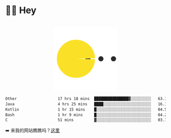 
# 👋🏻 Hey
<div align="center">
	<br>
	<img src="https://raw.githubusercontent.com/Aniket965/Aniket965/master/pacman.svg?sanitize=true" width="200" height="200">
	<br>
</div>

<!--START_SECTION:waka-->

```txt
Other                  17 hrs 18 mins  ███████████████▓░░░░░░░░░   63.17 %
Java                   4 hrs 25 mins   ████░░░░░░░░░░░░░░░░░░░░░   16.14 %
Kotlin                 1 hr 15 mins    █░░░░░░░░░░░░░░░░░░░░░░░░   04.58 %
Bash                   1 hr 9 mins     █░░░░░░░░░░░░░░░░░░░░░░░░   04.21 %
C                      51 mins         ▓░░░░░░░░░░░░░░░░░░░░░░░░   03.12 %
```

<!--END_SECTION:waka-->

 ➡️  来我的网站瞧瞧吗？[这里](https://www.shaolongfei.com)
